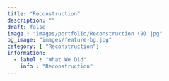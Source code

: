 ```yaml
---
title: "Reconstruction"
description: ""
draft: false
image : "images/portfolio/Reconstruction (9).jpg"
bg_image: "images/feature-bg.jpg"
category: [ "Reconstruction"]
information:
  - label : "What We Did"
    info : "Reconstruction"
---
```



